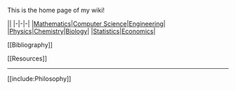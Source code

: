 This is the home page of my wiki! 

||
|-|-|-|
|[Mathematics](./Mathematics/Home)|[Computer Science](./Computer-Science/)|[Engineering](./Engineering/)|
|[Physics](./Physics/)|[Chemistry](./Chemistry/)|[Biology](./Biology/)|
|[Statistics](./Statistics/)|[Economics](./Economics/)|


[[Bibliography]]

[[Resources]]

---

[[include:Philosophy]]